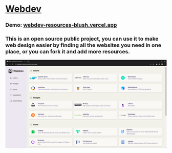 # [Webdev](https://webdev-resources-blush.vercel.app/)

### Demo: [webdev-resources-blush.vercel.app](https://webdev-resources-blush.vercel.app/)

### This is an open source public project, you can use it to make web design easier by finding all the websites you need in one place, or you can fork it and add more resources. 

![screenshot](/public/screenshot.png)

